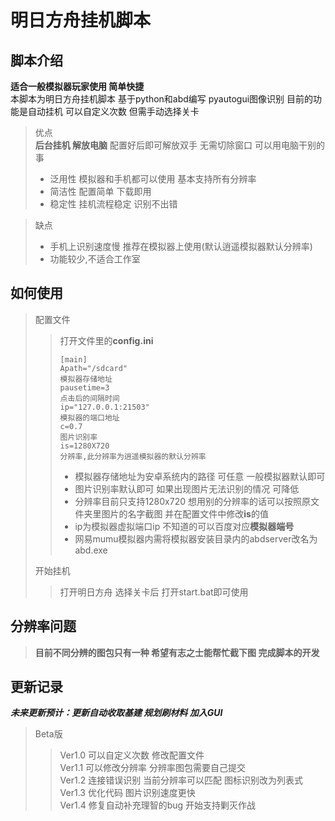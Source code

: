 # 明日方舟挂机脚本
## 脚本介绍
__适合一般模拟器玩家使用 简单快捷__  
本脚本为明日方舟挂机脚本 基于python和abd编写 pyautogui图像识别 
目前的功能是自动挂机 可以自定义次数 但需手动选择关卡
>优点   
>__后台挂机 解放电脑__ 配置好后即可解放双手 无需切除窗口 可以用电脑干别的事  
>* 泛用性 模拟器和手机都可以使用 基本支持所有分辨率  
>* 简洁性 配置简单 下载即用  
>* 稳定性 挂机流程稳定 识别不出错  

>缺点  
>* 手机上识别速度慢 推荐在模拟器上使用(默认逍遥模拟器默认分辨率)  
>* 功能较少,不适合工作室  

## 如何使用
>配置文件  
>>打开文件里的**config.ini**
>>```
>>[main]       
>>Apath="/sdcard"  
>>模拟器存储地址                
>>pausetime=3  
>>点击后的间隔时间        
>>ip="127.0.0.1:21503"  
>>模拟器的端口地址         
>>c=0.7  
>>图片识别率  
>>is=1280X720  
>>分辨率,此分辨率为逍遥模拟器的默认分辨率  
>>```
>>* 模拟器存储地址为安卓系统内的路径 可任意 一般模拟器默认即可  
>>* 图片识别率默认即可 如果出现图片无法识别的情况 可降低
>>* 分辨率目前只支持1280x720 想用别的分辨率的话可以按照原文件夹里图片的名字截图 并在配置文件中修改**is**的值
>>* ip为模拟器虚拟端口ip 不知道的可以百度对应**模拟器端号**  
>>* 网易mumu模拟器内需将模拟器安装目录内的abdserver改名为abd.exe  
>
>开始挂机
>>打开明日方舟 选择关卡后 打开start.bat即可使用

## 分辨率问题
>**目前不同分辨的图包只有一种 希望有志之士能帮忙截下图 完成脚本的开发**

## 更新记录
***未来更新预计：更新自动收取基建 规划刷材料 加入GUI***
>Beta版
>>Ver1.0  可以自定义次数 修改配置文件  
>>Ver1.1 可以修改分辨率 分辨率图包需要自己提交  
>>Ver1.2 连接错误识别 当前分辨率可以匹配 图标识别改为列表式  
>>Ver1.3 优化代码 图片识别速度更快  
>>Ver1.4 修复自动补充理智的bug 开始支持剿灭作战
